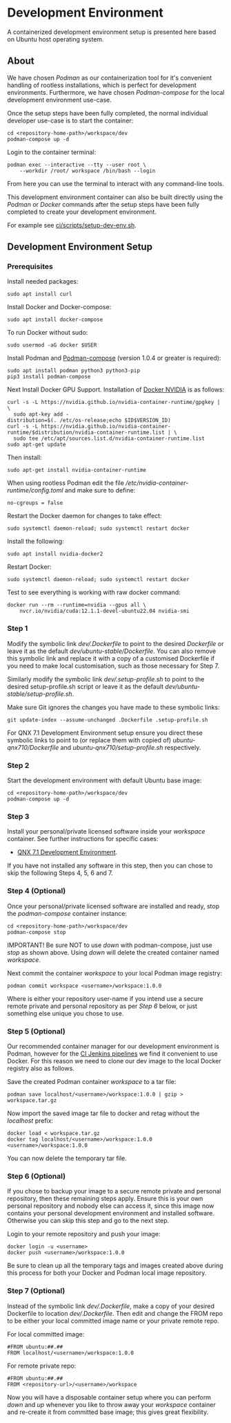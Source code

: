 # Development Environment

A containerized development environment setup is presented here based on Ubuntu
host operating system.


## About

We have chosen _Podman_ as our containerization tool for it's convenient
handling of rootless installations, which is perfect for development
environments. Furthermore, we have chosen _Podman-compose_ for the local
development environment use-case.

Once the setup steps have been fully completed, the normal individual developer
use-case is to start the container:

    cd <repository-home-path>/workspace/dev
    podman-compose up -d

Login to the container terminal:

    podman exec --interactive --tty --user root \
        --workdir /root/ workspace /bin/bash --login

From here you can use the terminal to interact with any command-line tools.

This development environment container can also be built directly using the
_Podman_ or _Docker_ commands after the setup steps have been fully completed to
create your development environment.

For example see [ci/scripts/setup-dev-env.sh](../ci/scripts/setup-dev-env.sh).


## Development Environment Setup

### Prerequisites

Install needed packages:

    sudo apt install curl

Install Docker and Docker-compose:

    sudo apt install docker-compose

To run Docker without sudo:

    sudo usermod -aG docker $USER

Install Podman and
[Podman-compose](https://github.com/containers/podman-compose) (version 1.0.4 or
greater is required):

    sudo apt install podman python3 python3-pip
    pip3 install podman-compose

Next Install Docker GPU Support. Installation of
[Docker NVIDIA](https://nvidia.github.io/nvidia-container-runtime/) is as
follows:

    curl -s -L https://nvidia.github.io/nvidia-container-runtime/gpgkey | \
      sudo apt-key add -
    distribution=$(. /etc/os-release;echo $ID$VERSION_ID)
    curl -s -L https://nvidia.github.io/nvidia-container-runtime/$distribution/nvidia-container-runtime.list | \
      sudo tee /etc/apt/sources.list.d/nvidia-container-runtime.list
    sudo apt-get update

Then install:

    sudo apt-get install nvidia-container-runtime

When using rootless Podman edit the file
_/etc/nvidia-container-runtime/config.toml_ and make sure to define:

    no-cgroups = false

Restart the Docker daemon for changes to take effect:

    sudo systemctl daemon-reload; sudo systemctl restart docker

Install the following:

    sudo apt install nvidia-docker2

Restart Docker:

    sudo systemctl daemon-reload; sudo systemctl restart docker

Test to see everything is working with raw docker command:

    docker run --rm --runtime=nvidia --gpus all \
        nvcr.io/nvidia/cuda:12.1.1-devel-ubuntu22.04 nvidia-smi

### Step 1

Modify the symbolic link _dev/.Dockerfile_ to point to the desired _Dockerfile_
or leave it as the default _dev/ubuntu-stable/Dockerfile_. You can also remove
this symbolic link and replace it with a copy of a customised Dockerfile if you
need to make local customisation, such as those necessary for Step 7.

Similarly modify the symbolic link _dev/.setup-profile.sh_ to point to the
desired setup-profile.sh script or leave it as the default
_dev/ubuntu-stable/setup-profile.sh_.

Make sure Git ignores the changes you have made to these symbolic links:

    git update-index --assume-unchanged .Dockerfile .setup-profile.sh

For QNX 7.1 Development Environment setup ensure you direct these symbolic links
to point to (or replace them with copied of) _ubuntu-qnx710/Dockerfile_ and
_ubuntu-qnx710/setup-profile.sh_ respectively.

### Step 2

Start the development environment with default Ubuntu base image:

    cd <repository-home-path>/workspace/dev
    podman-compose up -d

### Step 3

Install your personal/private licensed software inside your _workspace_
container. See further instructions for specific cases:

- [QNX 7.1 Development Environment](ubuntu-qnx710/README.md).

If you have not installed any software in this step, then you can chose to skip
the following Steps 4, 5, 6 and 7.

### Step 4 (Optional)

Once your personal/private licensed software are installed and ready, stop the
_podman-compose_ container instance:

    cd <repository-home-path>/workspace/dev
    podman-compose stop

IMPORTANT! Be sure NOT to use _down_ with podman-compose, just use _stop_ as
shown above. Using _down_ will delete the created container named _workspace_.

Next commit the container _workspace_ to your local Podman image registry:

    podman commit workspace <username>/workspace:1.0.0

Where _<username>_ is either your repository user-name if you intend use a
secure remote private and personal repository as per _Step 6_ below, or just
something else unique you chose to use.

### Step 5 (Optional)

Our recommended container manager for our development environment is Podman,
however for the [CI Jenkins pipelines](../ci/jenkins) we find it convenient to
use Docker. For this reason we need to clone our dev image to the local Docker
registry also as follows.

Save the created Podman container _workspace_ to a tar file:

    podman save localhost/<username>/workspace:1.0.0 | gzip > workspace.tar.gz

Now import the saved image tar file to docker and retag without the _localhost_
prefix:

    docker load < workspace.tar.gz
    docker tag localhost/<username>/workspace:1.0.0 <username>/workspace:1.0.0

You can now delete the temporary tar file.

### Step 6 (Optional)

If you chose to backup your image to a secure remote private and personal
repository, then these remaining steps apply. Ensure this is your own personal
repository and nobody else can access it, since this image now contains your
personal development environment and installed software. Otherwise you can skip
this step and go to the next step.

Login to your remote repository and push your image:

    docker login -u <username>
    docker push <username>/workspace:1.0.0

Be sure to clean up all the temporary tags and images created above during this
process for both your Docker and Podman local image repository.

### Step 7 (Optional)

Instead of the symbolic link _dev/.Dockerfile_, make a copy of your desired
Dockerfile to location _dev/.Dockerfile_. Then edit and change the FROM repo to
be either your local committed image name or your private remote repo.

For local committed image:

    #FROM ubuntu:##.##
    FROM localhost/<username>/workspace:1.0.0

For remote private repo:

    #FROM ubuntu:##.##
    FROM <repository-url>/<username>/workspace

Now you will have a disposable container setup where you can perform _down_ and
_up_ whenever you like to throw away your _workspace_ container and re-create
it from committed base image; this gives great flexibility.

